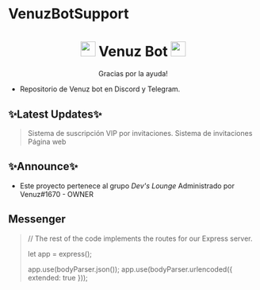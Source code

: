 # VenuzBotSupport
<h1 align="center"><img src="https://cdn.discordapp.com/attachments/737775780226007112/862019248406396938/Icon_Venuz_1.0.png" width="30px"> Venuz Bot <img src="https://cdn.discordapp.com/attachments/737775780226007112/862019248406396938/Icon_Venuz_1.0.png" width="30px"></h1>
<p align="center">Gracias por la ayuda!</p>

- Repositorio de Venuz bot en Discord y Telegram.

## ✨Latest Updates✨

> Sistema de suscripción VIP por invitaciones.
> Sistema de invitaciones
> Página web

## ✨Announce✨

- Este proyecto pertenece al grupo *Dev's Lounge* Administrado por Venuz#1670 - OWNER

## Messenger

> // The rest of the code implements the routes for our Express server.
> 
> let app = express();
>
> app.use(bodyParser.json());
> app.use(bodyParser.urlencoded({
>  extended: true
> }));
